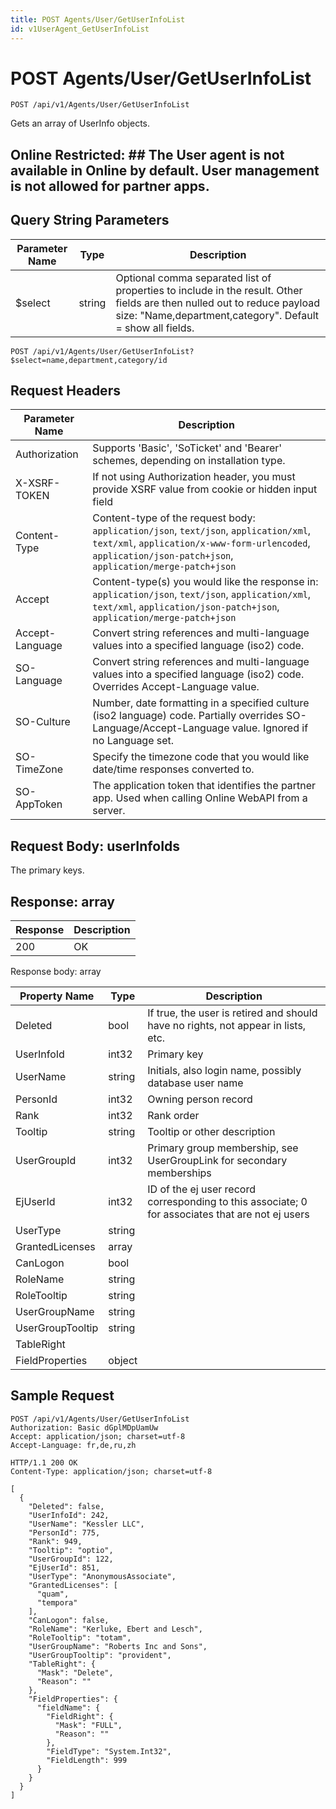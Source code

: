 ```yaml
---
title: POST Agents/User/GetUserInfoList
id: v1UserAgent_GetUserInfoList
---
```


# POST Agents/User/GetUserInfoList

```http
POST /api/v1/Agents/User/GetUserInfoList
```

Gets an array of UserInfo objects.



## Online Restricted: ## The User agent is not available in Online by default. User management is not allowed for partner apps.





## Query String Parameters

| Parameter Name | Type |  Description |
|----------------|------|--------------|
| $select | string |  Optional comma separated list of properties to include in the result. Other fields are then nulled out to reduce payload size: "Name,department,category". Default = show all fields. |

```http
POST /api/v1/Agents/User/GetUserInfoList?$select=name,department,category/id
```


## Request Headers

| Parameter Name | Description |
|----------------|-------------|
| Authorization  | Supports 'Basic', 'SoTicket' and 'Bearer' schemes, depending on installation type. |
| X-XSRF-TOKEN   | If not using Authorization header, you must provide XSRF value from cookie or hidden input field |
| Content-Type | Content-type of the request body: `application/json`, `text/json`, `application/xml`, `text/xml`, `application/x-www-form-urlencoded`, `application/json-patch+json`, `application/merge-patch+json` |
| Accept         | Content-type(s) you would like the response in: `application/json`, `text/json`, `application/xml`, `text/xml`, `application/json-patch+json`, `application/merge-patch+json` |
| Accept-Language | Convert string references and multi-language values into a specified language (iso2) code. |
| SO-Language | Convert string references and multi-language values into a specified language (iso2) code. Overrides Accept-Language value. |
| SO-Culture | Number, date formatting in a specified culture (iso2 language) code. Partially overrides SO-Language/Accept-Language value. Ignored if no Language set. |
| SO-TimeZone | Specify the timezone code that you would like date/time responses converted to. |
| SO-AppToken | The application token that identifies the partner app. Used when calling Online WebAPI from a server. |

## Request Body: userInfoIds  

The primary keys. 



## Response: array



| Response | Description |
|----------------|-------------|
| 200 | OK |

Response body: array

| Property Name | Type |  Description |
|----------------|------|--------------|
| Deleted | bool | If true, the user is retired and should have no rights, not appear in lists, etc. |
| UserInfoId | int32 | Primary key |
| UserName | string | Initials, also login name, possibly database user name |
| PersonId | int32 | Owning person record |
| Rank | int32 | Rank order |
| Tooltip | string | Tooltip or other description |
| UserGroupId | int32 | Primary group membership, see UserGroupLink for secondary memberships |
| EjUserId | int32 | ID of the ej user record corresponding to this associate; 0 for associates that are not ej users |
| UserType | string |  |
| GrantedLicenses | array |  |
| CanLogon | bool |  |
| RoleName | string |  |
| RoleTooltip | string |  |
| UserGroupName | string |  |
| UserGroupTooltip | string |  |
| TableRight |  |  |
| FieldProperties | object |  |

## Sample Request

```http!
POST /api/v1/Agents/User/GetUserInfoList
Authorization: Basic dGplMDpUamUw
Accept: application/json; charset=utf-8
Accept-Language: fr,de,ru,zh
```

```http_
HTTP/1.1 200 OK
Content-Type: application/json; charset=utf-8

[
  {
    "Deleted": false,
    "UserInfoId": 242,
    "UserName": "Kessler LLC",
    "PersonId": 775,
    "Rank": 949,
    "Tooltip": "optio",
    "UserGroupId": 122,
    "EjUserId": 851,
    "UserType": "AnonymousAssociate",
    "GrantedLicenses": [
      "quam",
      "tempora"
    ],
    "CanLogon": false,
    "RoleName": "Kerluke, Ebert and Lesch",
    "RoleTooltip": "totam",
    "UserGroupName": "Roberts Inc and Sons",
    "UserGroupTooltip": "provident",
    "TableRight": {
      "Mask": "Delete",
      "Reason": ""
    },
    "FieldProperties": {
      "fieldName": {
        "FieldRight": {
          "Mask": "FULL",
          "Reason": ""
        },
        "FieldType": "System.Int32",
        "FieldLength": 999
      }
    }
  }
]
```